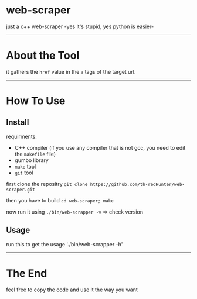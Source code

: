 # web-scraper
just a c++ web-scraper -yes it's stupid, yes python is easier-

---
# About the Tool
it gathers the `href` value in the `a` tags of the target url. 

---
# How To Use
## Install
requirments:
- C++ compiler (if you use any compiler that is not gcc, you need to edit the `makefile` file)
- gumbo library
- `make` tool
- `git` tool

first clone the repositry
`git clone https://github.com/th-redHunter/web-scraper.git`

then you have to build
`cd web-scraper; make`

now run it using
`./bin/web-scrapper -v` => check version

## Usage
run this to get the usage
'./bin/web-scrapper -h'

---
# The End
feel free to copy the code and use it the way you want
